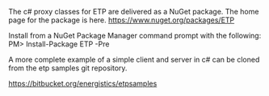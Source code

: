 The c# proxy classes for ETP are delivered as a NuGet package.
The home page for the package is here.
https://www.nuget.org/packages/ETP

Install from a NuGet Package Manager command prompt with the following:
PM> Install-Package ETP -Pre

A more complete example of a simple client and server in c# can
be cloned from the etp samples git repository.

https://bitbucket.org/energistics/etpsamples